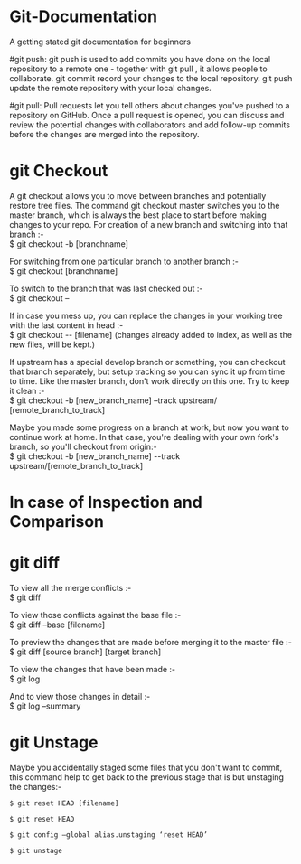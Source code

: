 # Git-Documentation
A getting stated git documentation for beginners


#git push:
git push is used to add commits you have done on the local repository to a remote one - together with git pull , it allows people to collaborate. git commit record your changes to the local repository. git push update the remote repository with your local changes.




#git pull:
Pull requests let you tell others about changes you've pushed to a repository on GitHub. Once a pull request is opened, you can discuss and review the potential changes with collaborators and add follow-up commits before the changes are merged into the repository.

# git Checkout

A git checkout allows you to move between branches and potentially restore tree files. The command git checkout master switches you to the master branch, which is always the best place to start before making changes to your repo.
For creation of a new branch and switching into that branch :-     
	$ git checkout -b [branchname]

For switching from one particular branch to another branch :-    
	$ git checkout [branchname]

To switch to the branch that was last checked out :-    
	$ git checkout –

If in case you mess up, you can replace the changes in your working tree with the last content in head :-     
	$ git checkout -- [filename]
(changes already added to index, as well as the new files, will be kept.)

If upstream has a special develop branch or something, you can checkout that branch separately, but setup tracking so you can sync it up from time to time. Like the master branch, don't work directly on this one. Try to keep it clean :-    
	$ git checkout -b [new_branch_name] –track upstream/ [remote_branch_to_track]

Maybe you made some progress on a branch at work, but now you want to continue work at home. In that case, you're dealing with your own fork's branch, so you'll checkout from origin:-     
	$ git checkout -b [new_branch_name] --track upstream/[remote_branch_to_track]

# In case of Inspection and Comparison 
# git diff

To view all the merge conflicts :-     
	$ git diff

To view those conflicts against the base file :-     
	$ git diff –base [filename]

To preview the changes that are made before merging it to the master file :-     
	$ git diff [source branch] [target branch]

To view the changes that have been made :-     
	$ git log

And to view those changes in detail :-     
	$ git log –summary

# git Unstage

Maybe you accidentally staged some files that you don't want to commit, this command help to get back to the previous stage that is but unstaging the changes:- 

	$ git reset HEAD [filename]

	$ git reset HEAD
	
	$ git config –global alias.unstaging ‘reset HEAD’
	
	$ git unstage

